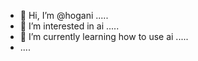- 👋 Hi, I’m @hogani .....
- 👀 I’m interested in ai .....
- 🌱 I’m currently learning how to use ai .....
- ....
  

<!---
hogani/hogani is a ✨ special ✨ repository because its `README.md` (this file) appears on your GitHub profile.
You can click the Preview link to take a look at your changes.
--->
